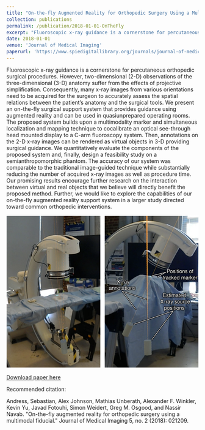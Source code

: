 ```yaml
---
title: "On-the-fly Augmented Reality for Orthopedic Surgery Using a Multimodal Fiducial"
collection: publications
permalink: /publication/2018-01-01-OnTheFly
excerpt: "Fluoroscopic x-ray guidance is a cornerstone for percutaneous orthopedic surgical procedures. However, two-dimensional (2-D) observations of the three-dimensional (3-D) anatomy suffer from the effects of projective simplification. Consequently, many x-ray images from various orientations need to be acquired for the surgeon to accurately assess the spatial relations between the patient’s anatomy and the surgical tools. We present an on-the-fly surgical support system that provides guidance using augmented reality and can be used in quasiunprepared operating rooms. The proposed system builds upon a multimodality marker and simultaneous localization and mapping technique to cocalibrate an optical see-through head mounted display to a C-arm…<br/><img src='/images/OnTheFlyTeaser.png'>"
date: 2018-01-01
venue: 'Journal of Medical Imaging'
paperurl: 'https://www.spiedigitallibrary.org/journals/journal-of-medical-imaging/volume-5/issue-2/021209/On-the-fly-augmented-reality-for-orthopedic-surgery-using-a/10.1117/1.JMI.5.2.021209.full?SSO=1'
---
```

Fluoroscopic x-ray guidance is a cornerstone for percutaneous orthopedic surgical procedures. However, two-dimensional (2-D) observations of the three-dimensional (3-D) anatomy suffer from the effects of projective simplification. Consequently, many x-ray images from various orientations need to be acquired for the surgeon to accurately assess the spatial relations between the patient’s anatomy and the surgical tools. We present an on-the-fly surgical support system that provides guidance using augmented reality and can be used in quasiunprepared operating rooms. The proposed system builds upon a multimodality marker and simultaneous localization and mapping technique to cocalibrate an optical see-through head mounted display to a C-arm fluoroscopy system. Then, annotations on the 2-D x-ray images can be rendered as virtual objects in 3-D providing surgical guidance. We quantitatively evaluate the components of the proposed system and, finally, design a feasibility study on a semianthropomorphic phantom. The accuracy of our system was comparable to the traditional image-guided technique while substantially reducing the number of acquired x-ray images as well as procedure time. Our promising results encourage further research on the interaction between virtual and real objects that we believe will directly benefit the proposed method. Further, we would like to explore the capabilities of our on-the-fly augmented reality support system in a larger study directed toward common orthopedic interventions.

![Teaser](/images/OnTheFlyTeaser.png)

[Download paper here](https://www.spiedigitallibrary.org/journals/Journal-of-Medical-Imaging/volume-5/issue-2/021209/On-the-fly-augmented-reality-for-orthopedic-surgery-using-a/10.1117/1.JMI.5.2.021209.pdf)


Recommended citation: 

Andress, Sebastian, Alex Johnson, Mathias Unberath, Alexander F. Winkler, Kevin Yu, Javad Fotouhi, Simon Weidert, Greg M. Osgood, and Nassir Navab. "On-the-fly augmented reality for orthopedic surgery using a multimodal fiducial." Journal of Medical Imaging 5, no. 2 (2018): 021209.